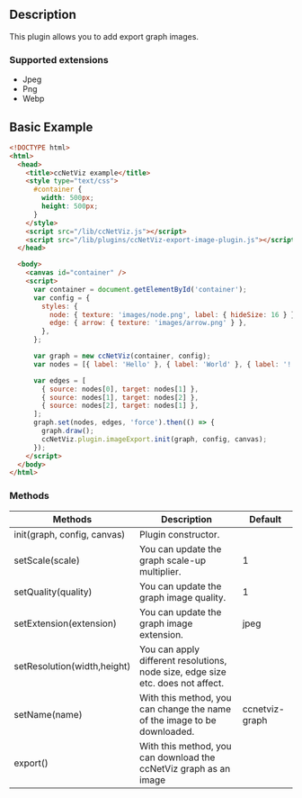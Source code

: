 ## Description

This plugin allows you to add export graph images.

### Supported extensions

- Jpeg
- Png
- Webp

## Basic Example

```html
<!DOCTYPE html>
<html>
  <head>
    <title>ccNetViz example</title>
    <style type="text/css">
      #container {
        width: 500px;
        height: 500px;
      }
    </style>
    <script src="/lib/ccNetViz.js"></script>
    <script src="/lib/plugins/ccNetViz-export-image-plugin.js"></script>
  </head>

  <body>
    <canvas id="container" />
    <script>
      var container = document.getElementById('container');
      var config = {
        styles: {
          node: { texture: 'images/node.png', label: { hideSize: 16 } },
          edge: { arrow: { texture: 'images/arrow.png' } },
        },
      };

      var graph = new ccNetViz(container, config);
      var nodes = [{ label: 'Hello' }, { label: 'World' }, { label: '!' }];

      var edges = [
        { source: nodes[0], target: nodes[1] },
        { source: nodes[1], target: nodes[2] },
        { source: nodes[2], target: nodes[1] },
      ];
      graph.set(nodes, edges, 'force').then(() => {
        graph.draw();
        ccNetViz.plugin.imageExport.init(graph, config, canvas);
      });
    </script>
  </body>
</html>
```

### Methods

| Methods                     | Description                                                                     | Default        |
| --------------------------- | ------------------------------------------------------------------------------- | -------------- |
| init(graph, config, canvas) | Plugin constructor.                                                             |                |
| setScale(scale)             | You can update the graph scale-up multiplier.                                   | 1              |
| setQuality(quality)         | You can update the graph image quality.                                         | 1              |
| setExtension(extension)     | You can update the graph image extension.                                       | jpeg           |
| setResolution(width,height) | You can apply different resolutions, node size, edge size etc. does not affect. |                |
| setName(name)               | With this method, you can change the name of the image to be downloaded.        | ccnetviz-graph |
| export()                    | With this method, you can download the ccNetViz graph as an image               |                |
